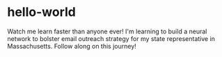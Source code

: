 # hello-world
Watch me learn faster than anyone ever!
I'm learning to build a neural network to bolster email outreach strategy for my state representative in Massachusetts. Follow along on this journey! 
